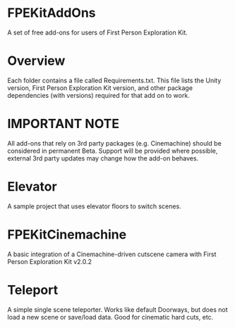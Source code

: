 # FPEKitAddOns
A set of free add-ons for users of First Person Exploration Kit.

# Overview 
Each folder contains a file called Requirements.txt. This file lists the Unity version, First Person Exploration Kit version, and other package dependencies (with versions) required for that add on to work.


# IMPORTANT NOTE
All add-ons that rely on 3rd party packages (e.g. Cinemachine) should be considered in permanent Beta. Support will be provided where possible, external 3rd party updates may change how the add-on behaves.



# Elevator
A sample project that uses elevator floors to switch scenes.

# FPEKitCinemachine
A basic integration of a Cinemachine-driven cutscene camera with First Person Exploration Kit v2.0.2

# Teleport
A simple single scene teleporter. Works like default Doorways, but does not load a new scene or save/load data. Good for cinematic hard cuts, etc.